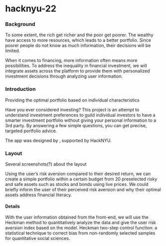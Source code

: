 # hacknyu-22

### Background
To some extent, the rich get richer and the poor get poorer. The wealthy have access to more resources, which leads to a better portfolio. Since poorer people do not know as much information, their decisions will be limited. 

When it comes to financing, more information often means more possibilities. To address the inequality in financial investment, we will integrate assets across the platform to provide them with personalized investment decisions through analyzing user information.

### Introduction
Providing the optimal portfolio based on individual characteristics

Have you ever considered investing? This project is an attempt to understand investment preferences to guild individual investors to have a smarter investment portfolio without giving your personal information to a 3rd party. By answering a few simple questions, you can get precise, targeted portfolio advice.

The app was designed by , supported by HackNYU.

### Layout
Several screenshots(?) about the layout


Using the user’s risk aversion compared to their desired return, we can create a simple portfolio within a certain budget from 20 preselected risky and safe assets such as stocks and bonds using live prices. We could briefly inform the user of their perceived risk aversion and why their optimal assets address financial literacy. 


#### Details
With the user information obtained from the front-end, we will use the Heckman method to quantitatively analyze the data and give the user risk aversion index based on the model.
Heckman two-step control function: a statistical technique to correct bias from non-randomly selected samples for quantitative social sciences.
